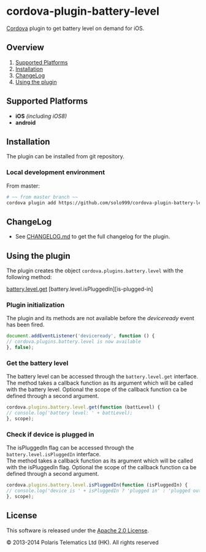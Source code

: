 cordova-plugin-battery-level
=============================

[Cordova][cordova] plugin to get battery level on demand for iOS.

## Overview
1. [Supported Platforms](#supported-platforms)
2. [Installation](#installation)
3. [ChangeLog](#changelog)
4. [Using the plugin](#using-the-plugin)

## Supported Platforms
- __iOS__ *(including iOS8)*
- __android__

## Installation
The plugin can be installed from git repository.

### Local development environment
From master:
```bash
# ~~ from master branch ~~
cordova plugin add https://github.com/solo999/cordova-plugin-battery-level.git
```

## ChangeLog
- See [CHANGELOG.md][changelog] to get the full changelog for the plugin.


## Using the plugin
The plugin creates the object `cordova.plugins.battery.level` with the following method:

[battery.level.get][get]
[battery.level.isPluggedIn][is-plugged-in]

### Plugin initialization
The plugin and its methods are not available before the *deviceready* event has been fired.

```javascript
document.addEventListener('deviceready', function () {
// cordova.plugins.battery.level is now available
}, false);
```

### Get the battery level
The battery level can be accessed through the `battery.level.get` interface.<br>
The method takes a callback function as its argument which will be called with the battery level. Optional the scope of the callback function ca be defined through a second argument.

```javascript
cordova.plugins.battery.level.get(function (battLevel) {
// console.log('battery level: ' + battLevel);
}, scope);
```

### Check if device is plugged in
The isPluggedIn flag can be accessed through the `battery.level.isPluggedIn` interface.<br>
The method takes a callback function as its argument which will be called with the isPluggedIn flag. Optional the scope of the callback function ca be defined through a second argument.

```javascript
cordova.plugins.battery.level.isPluggedIn(function (isPluggedIn) {
// console.log('device is ' + isPluggedIn ? 'plugged in' : 'plugged out');
}, scope);
```

## License

This software is released under the [Apache 2.0 License][apache2_license].

© 2013-2014 Polaris Telematics Ltd (HK). All rights reserved


[cordova]: https://cordova.apache.org
[CLI]: http://cordova.apache.org/docs/en/edge/guide_cli_index.md.html#The%20Command-line%20Interface
[PGB]: http://docs.build.phonegap.com/en_US/index.html
[PGB_plugin]: https://build.phonegap.com/plugins/1195
[changelog]: CHANGELOG.md
[get]: #get-the-battery-level
[apache2_license]: http://opensource.org/licenses/Apache-2.0

